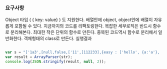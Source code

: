 ### 요구사항 

Object 타입 ( { key: value} ) 도 지원한다.
배열안에 object, object안에 배열이 자유롭게 포함될 수 있다.
지금까지의 코드를 리팩토링한다.
복잡한 세부로직은 반드시 함수로 분리해본다.
최대한 작은 단위의 함수로 만든다.
중복된 코드역시 함수로 분리해서 일반화한다.
객체형태의 class로 만든다.
실행결과

```javascript

var s = "['1a3',[null,false,['11',[112233],{easy : ['hello', {a:'a'}, 'world']},112],55, '99'],{a:'str', b:[912,[5656,33],{key : 'innervalue', newkeys: [1,2,3,4,5]}]}, true]";
var result = ArrayParser(str);
console.log(JSON.stringify(result, null, 2));

```